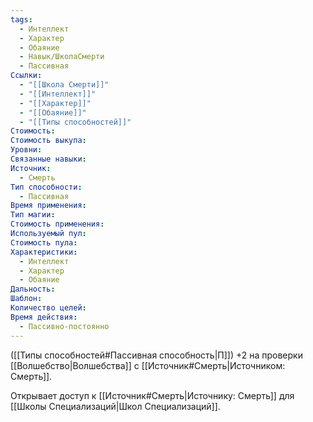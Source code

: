 ```yaml
---
tags:
  - Интеллект
  - Характер
  - Обаяние
  - Навык/ШколаСмерти
  - Пассивная
Ссылки:
  - "[[Школа Смерти]]"
  - "[[Интеллект]]"
  - "[[Характер]]"
  - "[[Обаяние]]"
  - "[[Типы способностей]]"
Стоимость: 
Стоимость выкупа: 
Уровни: 
Связанные навыки: 
Источник:
  - Смерть
Тип способности:
  - Пассивная
Время применения: 
Тип магии: 
Стоимость применения: 
Используемый пул: 
Стоимость пула: 
Характеристики:
  - Интеллект
  - Характер
  - Обаяние
Дальность: 
Шаблон: 
Количество целей: 
Время действия:
  - Пассивно-постоянно
---
```

([[Типы способностей#Пассивная способность|П]]) +2 на проверки [[Волшебство|Волшебства]] с [[Источник#Смерть|Источником: Смерть]].

Открывает доступ к [[Источник#Смерть|Источнику: Смерть]] для [[Школы Специализаций|Школ Специализаций]]. 